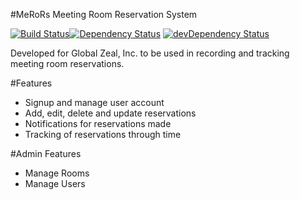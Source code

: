 #MeRoRs
Meeting Room Reservation System

[![Build Status](https://travis-ci.org/Team-Kadasig/MeRoRS.png?branch=develop)](https://travis-ci.org/Team-Kadasig/MeRoRS)[![Dependency Status](https://david-dm.org/Team-Kadasig/MeRoRS.png)](https://david-dm.org/Team-Kadasig/MeRoRS) [![devDependency Status](https://david-dm.org/Team-Kadasig/MeRoRS/dev-status.png)](https://david-dm.org/Team-Kadasig/MeRoRS#info=devDependencies)

Developed for Global Zeal, Inc. to be used in recording and tracking meeting room reservations.

#Features
- Signup and manage user account
- Add, edit, delete and update reservations
- Notifications for reservations made
- Tracking of reservations through time

#Admin Features
- Manage Rooms
- Manage Users

